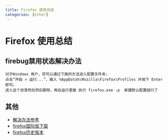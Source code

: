 ```yaml
---
title: Firefox 使用总结
categories: [other]
---
```

# Firefox 使用总结

## firebug禁用状态解决办法

    对于Windows 用户，您可以通过下面的方法进入配置文件夹:
    点击“开始 > 运行...”，输入 %AppData%\Mozilla\Firefox\Profiles 并按下 Enter 即可。
    进入这个目录然后然后删除，再在运行里面 执行 firefox.exe -p  新建默认配置就行了

## 其他
* [解决办法参考](http://www.cnblogs.com/dingziyin/p/6510473.html)
* [firefox国际版下载](https://www.mozilla.org/en-US/firefox/all/)
* [firefox历史版本](http://ftp.mozilla.org/pub/firefox/releases/)


